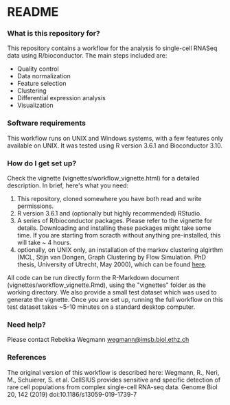 # README #

### What is this repository for? ###

This repository contains a workflow for the analysis fo single-cell RNASeq data using R/bioconductor. 
The main steps included are:

* Quality control
* Data normalization
* Feature selection
* Clustering
* Differential expression analysis
* Visualization

### Software requirements ###

This workflow runs on UNIX and Windows systems, with a few features only available on UNIX. It was tested using R version 3.6.1 and Bioconductor 3.10.

### How do I get set up? ###

Check the vignette (vignettes/workflow_vignette.html) for a detailed description. In brief, here's what you need:

1. This repository, cloned somewhere you have both read and write permissions.
2. R version 3.6.1 and (optionally but highly recommended) RStudio.
3. A series of R/bioconductor packages. Please refer to the vignette for details. Downloading and installing these packages might take some time. If you are starting from scracth without anything pre-installed, this will take ~ 4 hours.
4. optionally, on UNIX only, an installation of the markov clustering algirthm (MCL, Stijn van Dongen, Graph Clustering by Flow Simulation. PhD thesis, University of Utrecht, May 2000), which can be found [here](https://micans.org/mcl/).

All code can be run directly form the R-Markdown document (vignettes/workflow_vignette.Rmd), using the "vignettes" folder as the working directory. We also provide a small test dataset which was used to generate the vignette. Once you are set up, running the full workflow on this test dataset takes ~5-10 minutes on a standard desktop computer.

### Need help? ###

Please contact Rebekka Wegmann [wegmann@imsb.biol.ethz.ch](mailto:wegmann@imsb.biol.ethz.ch)

### References ###

The original version of this workflow is described here: 
Wegmann, R., Neri, M., Schuierer, S. et al. CellSIUS provides sensitive and specific detection of rare cell populations from complex single-cell RNA-seq data. Genome Biol 20, 142 (2019) doi:10.1186/s13059-019-1739-7 